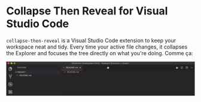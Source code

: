 # Collapse Then Reveal for Visual Studio Code
`collapse-then-reveal` is a Visual Studio Code extension to keep your workspace neat and tidy. Every time your active file changes, it collapses the Explorer and focuses the tree directly on what you're doing. Comme ça:

![](https://github.com/phyllisstein/vscode-collapse-then-reveal/raw/master/demo.gif)
